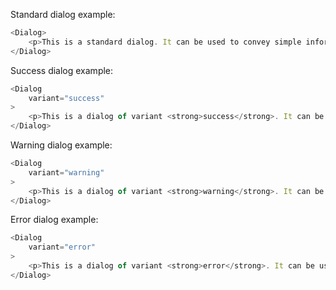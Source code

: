 Standard dialog example:

```js
<Dialog>
    <p>This is a standard dialog. It can be used to convey simple information to users, such as: 'Welcome to your dashboard'.</p>
</Dialog>
```

Success dialog example:

```js
<Dialog
    variant="success"
>
    <p>This is a dialog of variant <strong>success</strong>. It can be used to convey a positive message, such as 'Your order is confirmed'.</p>
</Dialog>
```

Warning dialog example:

```js
<Dialog
    variant="warning"
>
    <p>This is a dialog of variant <strong>warning</strong>. It can be used to display a warning message, such as 'This order is not yet confirmed'.</p>
</Dialog>
```

Error dialog example:

```js
<Dialog
    variant="error"
>
    <p>This is a dialog of variant <strong>error</strong>. It can be used to display an error message, such as 'This order could not be processed'.</p>
</Dialog>
```
